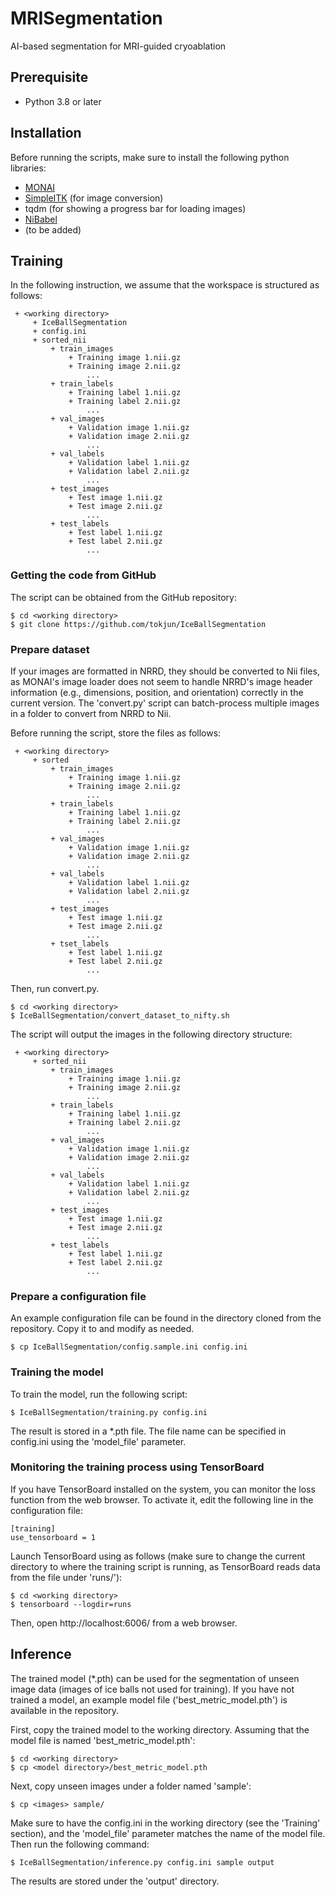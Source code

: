 # MRISegmentation
AI-based segmentation for MRI-guided cryoablation

## Prerequisite
 - Python 3.8 or later

## Installation

Before running the scripts, make sure to install the following python libraries:
 - [MONAI](https://monai.io/)
 - [SimpleITK](https://simpleitk.readthedocs.io/en/v1.1.0/index.html) (for image conversion)
 - tqdm (for showing a progress bar for loading images)
 - [NiBabel](https://nipy.org/nibabel/)
 - (to be added)

## Training

In the following instruction, we assume that the workspace is structured as follows:

~~~~
 + <working directory> 
     + IceBallSegmentation
     + config.ini
     + sorted_nii
         + train_images
             + Training image 1.nii.gz
             + Training image 2.nii.gz
                 ...
         + train_labels
             + Training label 1.nii.gz
             + Training label 2.nii.gz
                 ...
         + val_images
             + Validation image 1.nii.gz
             + Validation image 2.nii.gz
                 ...
         + val_labels
             + Validation label 1.nii.gz
             + Validation label 2.nii.gz
                 ...
         + test_images
             + Test image 1.nii.gz
             + Test image 2.nii.gz
                 ...
         + test_labels
             + Test label 1.nii.gz
             + Test label 2.nii.gz
                 ...
~~~~

### Getting the code from GitHub

The script can be obtained from the GitHub repository: 

~~~~
$ cd <working directory>
$ git clone https://github.com/tokjun/IceBallSegmentation
~~~~

### Prepare dataset

If your images are formatted in NRRD, they should be converted to Nii files, as MONAI's
image loader does not seem to handle NRRD's image header information (e.g., dimensions,
position, and orientation) correctly in the current version. The 'convert.py' script can
batch-process multiple images in a folder to convert from NRRD to Nii.

Before running the script, store the files as follows:

~~~~
 + <working directory> 
     + sorted
         + train_images
             + Training image 1.nii.gz
             + Training image 2.nii.gz
                 ...
         + train_labels
             + Training label 1.nii.gz
             + Training label 2.nii.gz
                 ...
         + val_images
             + Validation image 1.nii.gz
             + Validation image 2.nii.gz
                 ...
         + val_labels
             + Validation label 1.nii.gz
             + Validation label 2.nii.gz
                 ...
         + test_images
             + Test image 1.nii.gz
             + Test image 2.nii.gz
                 ...
         + tset_labels
             + Test label 1.nii.gz
             + Test label 2.nii.gz
                 ...
~~~~

Then, run convert.py. 
~~~~
$ cd <working directory>
$ IceBallSegmentation/convert_dataset_to_nifty.sh
~~~~

The script will output the images in the following directory structure:
~~~~
 + <working directory> 
     + sorted_nii
         + train_images
             + Training image 1.nii.gz
             + Training image 2.nii.gz
                 ...
         + train_labels
             + Training label 1.nii.gz
             + Training label 2.nii.gz
                 ...
         + val_images
             + Validation image 1.nii.gz
             + Validation image 2.nii.gz
                 ...
         + val_labels
             + Validation label 1.nii.gz
             + Validation label 2.nii.gz
                 ...
         + test_images
             + Test image 1.nii.gz
             + Test image 2.nii.gz
                 ...
         + test_labels
             + Test label 1.nii.gz
             + Test label 2.nii.gz
                 ...
~~~~


### Prepare a configuration file

An example configuration file can be found in the directory cloned from the repository. Copy it to <working directory> and modify as needed.

~~~~
$ cp IceBallSegmentation/config.sample.ini config.ini
~~~~

### Training the model

To train the model, run the following script:
~~~~
$ IceBallSegmentation/training.py config.ini
~~~~

The result is stored in a *.pth file. The file name can be specified in config.ini using the 'model_file' parameter.


### Monitoring the training process using TensorBoard

If you have TensorBoard installed on the system, you can monitor the loss function from the web browser.
To activate it, edit the following line in the configuration file:

~~~~
[training]
use_tensorboard = 1
~~~~

Launch TensorBoard using as follows (make sure to change the current directory to where
the training script is running, as TensorBoard reads data from the file under 'runs/'):

~~~~
$ cd <working directory>
$ tensorboard --logdir=runs
~~~~

Then, open http://localhost:6006/ from a web browser.



## Inference

The trained model (*.pth) can be used for the segmentation of unseen image data (images of ice balls not used for training). If you have not trained a model, an example model file ('best_metric_model.pth') is available in the repository.

First, copy the trained model to the working directory. Assuming that the model file is named 'best_metric_model.pth':

~~~
$ cd <working directory>
$ cp <model directory>/best_metric_model.pth
~~~

Next, copy unseen images under a folder named 'sample':

~~~
$ cp <images> sample/
~~~

Make sure to have the config.ini in the working directory (see the 'Training' section), and the 'model_file' parameter matches the name of the model file. Then run the following command:

~~~~
$ IceBallSegmentation/inference.py config.ini sample output
~~~~

The results are stored under the 'output' directory.







